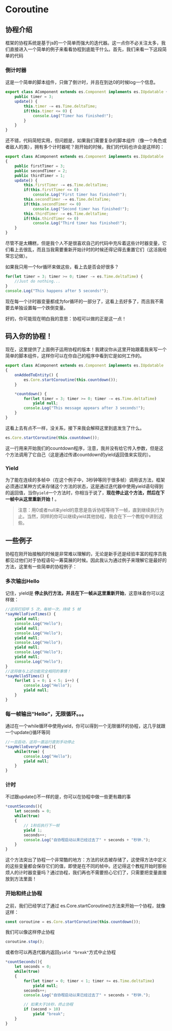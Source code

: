 # Coroutine
## 协程介绍
框架的协程系统是基于js的一个简单而强大的迭代器。这一点你不必关注太多，我们直接进入一个简单的例子来看看协程到底能干什么。首先，我们来看一下这段简单的代码

### 倒计时器
这是一个简单的脚本组件，只做了倒计时，并且在到达0的时候log一个信息。
```typescript
export class AComponent extends es.Component implements es.IUpdatable {
    public timer = 3;
    update() {
        this.timer -= es.Time.deltaTime;
        if(this.timer <= 0) {
            console.Log("Timer has finished!");
        }
    }
}
```

还不错，代码简短实用，但问题是，如果我们需要复杂的脚本组件（像一个角色或者敌人的类），拥有多个计时器呢？刚开始的时候，我们的代码也许会是这样的：

```typescript
export class AComponent extends es.Component implements es.IUpdatable
{
    public firstTimer = 3;
    public secondTimer = 2;
    public thirdTimer = 1;
    update() {
        this.firstTimer -= es.Time.deltaTime;
        if(this.firstTimer <= 0)
            console.Log("First timer has finished!");
        this.secondTimer -= es.Time.deltaTime;
        if(this.secondTimer <= 0)
            console.Log("Second timer has finished!");
        this.thirdTimer -= es.Time.deltaTime;
        if(this.thirdTimer <= 0)
            console.Log("Third timer has finished!");
    }
}

```

尽管不是太糟糕，但是我个人不是很喜欢自己的代码中充斥着这些计时器变量，它们看上去很乱，而且当我需要重新开始计时的时候还得记得去重置它们（这活我经常忘记做）。

 

如果我只用一个for循环来做这些，看上去是否会好很多？

```typescript
for(let timer = 3; timer >= 0; timer -= es.Time.deltaTime) {
    //Just do nothing...
}
console.Log("This happens after 5 seconds!");
```

现在每一个计时器变量都成为for循环的一部分了，这看上去好多了，而且我不需要去单独设置每一个跌倒变量。

 

好的，你可能现在明白我的意思：协程可以做的正是这一点！

## 码入你的协程！

现在，这里提供了上面例子运用协程的版本！我建议你从这里开始跟着我来写一个简单的脚本组件，这样你可以在你自己的程序中看到它是如何工作的。

```typescript
export class AComponent extends es.Component implements es.IUpdatable
{
    onAddedToEntity() {
        es.Core.startCoroutine(this.countdown());
    }

    *countdown() {
        for(let timer = 3; timer >= 0; timer -= es.Time.deltaTime)
            yield null;
        console.Log("This message appears after 3 seconds!");
    }
}

```

这看上去有点不一样，没关系，接下来我会解释这里到底发生了什么。

```typescript
es.Core.startCoroutine(this.countdown());
```

这一行用来开始我们的countdown程序，注意，我并没有给它传入参数，但是这个方法调用了它自己（这是通过传递countdown的yield返回值来实现的）。

### Yield

为了能在连续的多帧中（在这个例子中，3秒钟等同于很多帧）调用该方法，框架必须通过某种方式来存储这个方法的状态，这是通过迭代器中使用yield语句得到的返回值，当你`yield`一个方法时，你相当于说了，**现在停止这个方法，然后在下一帧中从这里重新开始！**。

> 注意：用0或者null来yield的意思是告诉协程等待下一帧，直到继续执行为止。当然，同样的你可以继续yield其他协程，我会在下一个教程中讲到这些。

## 一些例子

协程在刚开始接触的时候是非常难以理解的，无论是新手还是经验丰富的程序员我都见过他们对于协程语句一筹莫展的时候。因此我认为通过例子来理解它是最好的方法，这里有一些简单的协程例子：

### 多次输出Hello

记住，yield是 **停止执行方法，并且在下一帧从这里重新开始**，这意味着你可以这样做：

```typescript
//这将打招呼 5 次，每帧一次，持续 5 帧
*sayHelloFiveTimes() {
    yield null;
    console.Log("Hello");
    yield null;
    console.Log("Hello");
    yield null;
    console.Log("Hello");
    yield null;
    console.Log("Hello");
    yield null;
    console.Log("Hello");
}
//这将做与上述功能完全相同的事情！
*sayHello5Times() {
    for(let i = 0; i < 5; i++) {
        console.Log("Hello");
        yield null;
    }
}
```

### 每一帧输出“Hello”，无限循环。。。

通过在一个while循环中使用yield，你可以得到一个无限循环的协程，这几乎就跟一个update()循环等同

```typescript
//一旦启动，这将一直运行直到手动停止
*sayHelloEveryFrame(){
    while(true) {
        console.Log("Hello");
        yield null;
    }
}
```

### 计时
不过跟update()不一样的是，你可以在协程中做一些更有趣的事

```typescript
*countSeconds(){
    let seconds = 0;
    while(true)
    {
        // 1秒后执行下一帧
        yield 1;
        seconds++;
        console.Log("自协程启动以来已经过去了" + seconds + "秒钟.");
    }
}
```

这个方法突出了协程一个非常酷的地方：方法的状态被存储了，这使得方法中定义的这些变量都会保存它们的值，即使是在不同的帧中。还记得这个教程开始时那些烦人的计时器变量吗？通过协程，我们再也不需要担心它们了，只需要把变量直接放到方法里面！

### 开始和终止协程

之前，我们已经学过了通过 es.Core.startCoroutine()方法来开始一个协程，就像这样：

```typescript
const coroutine = es.Core.startCoroutine(this.countdown());
```

我们可以像这样停止协程

```typescript
coroutine.stop();
```

或者你可以再迭代器内返回`yield "break"`方式中止协程

```typescript
*countSeconds(){
    let seconds = 0;
    while(true)
    {
        for(let timer = 0; timer < 1; timer += es.Time.deltaTime)
            yield null;
        seconds++;
        console.Log("自协程启动以来已经过去了" + seconds + "秒钟.");

        // 如果大于10秒，终止协程
        if (second > 10)
            yield "break";
    }
}
```
